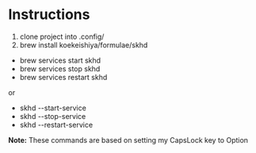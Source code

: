 # Instructions

1. clone project into .config/
2. brew install koekeishiya/formulae/skhd

- brew services start skhd
- brew services stop skhd
- brew services restart skhd

or

- skhd --start-service
- skhd --stop-service
- skhd --restart-service

**Note:** These commands are based on setting my CapsLock key to Option
